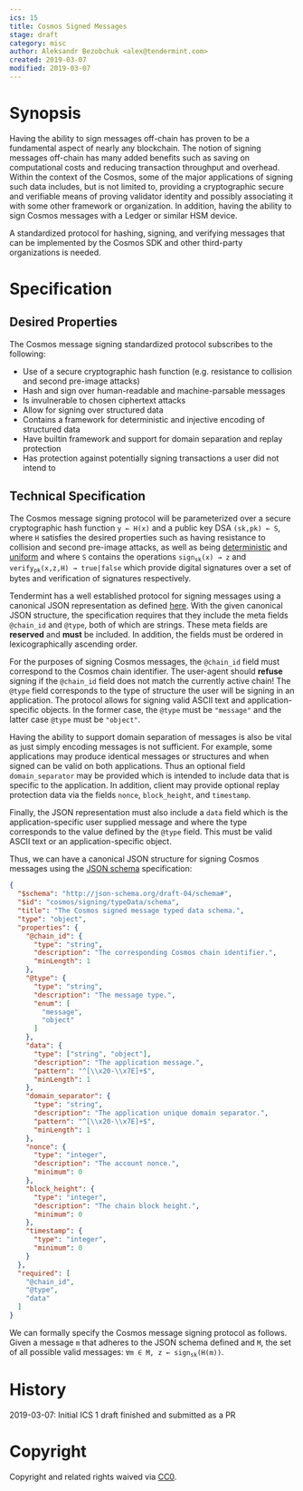 ```yaml
---
ics: 15
title: Cosmos Signed Messages
stage: draft
category: misc
author: Aleksandr Bezobchuk <alex@tendermint.com>
created: 2019-03-07
modified: 2019-03-07
---
```


# Synopsis

Having the ability to sign messages off-chain has proven to be a fundamental aspect
of nearly any blockchain. The notion of signing messages off-chain has many
added benefits such as saving on computational costs and reducing transaction
throughput and overhead. Within the context of the Cosmos, some of the major
applications of signing such data includes, but is not limited to, providing a
cryptographic secure and verifiable means of proving validator identity and
possibly associating it with some other framework or organization. In addition,
having the ability to sign Cosmos messages with a Ledger or similar HSM device.

A standardized protocol for hashing, signing, and verifying messages that can be
implemented by the Cosmos SDK and other third-party organizations is needed.

# Specification

## Desired Properties

The Cosmos message signing standardized protocol subscribes to the following:

* Use of a secure cryptographic hash function (e.g. resistance to collision and second
pre-image attacks)
* Hash and sign over human-readable and machine-parsable messages
* Is invulnerable to chosen ciphertext attacks
* Allow for signing over structured data
* Contains a framework for deterministic and injective encoding of structured data
* Have builtin framework and support for domain separation and replay protection
* Has protection against potentially signing transactions a user did not intend to

## Technical Specification

The Cosmos message signing protocol will be parameterized over a secure
cryptographic hash function `y ← H(x)` and a public key DSA `(sk,pk) ← S`, where
`H` satisfies the desired properties such as having resistance to collision and
second pre-image attacks, as well as being
[deterministic](https://en.wikipedia.org/wiki/Hash_function#Determinism) and
[uniform](https://en.wikipedia.org/wiki/Hash_function#Uniformity) and where
`S` contains the operations <code>sign<sub>sk</sub>(x) → z</code> and
<code>verify<sub>pk</sub>(x,z,H) → true|false</code> which provide digital
signatures over a set of bytes and verification of signatures respectively.

Tendermint has a well established protocol for signing messages using a canonical
JSON representation as defined [here](https://github.com/tendermint/tendermint/blob/master/types/canonical.go). With the given canonical JSON structure, the specification requires
that they include the meta fields `@chain_id` and `@type`, both of which are strings.
These meta fields are **reserved** and **must** be included. In addition, the fields
must be ordered in lexicographically ascending order.

For the purposes of signing Cosmos messages, the `@chain_id` field must correspond
to the Cosmos chain identifier. The user-agent should **refuse** signing if the
`@chain_id` field does not match the currently active chain! The `@type` field
corresponds to the type of structure the user will be signing in an application.
The protocol allows for signing valid ASCII text and application-specific objects.
In the former case, the `@type` must be `"message"` and the latter case `@type`
must be `"object"`.

Having the ability to support domain separation of messages is also be vital as
just simply encoding messages is not sufficient. For example, some applications
may produce identical messages or structures and when signed can be valid on
both applications. Thus an optional field `domain_separator` may be provided which
is intended to include data that is specific to the application. In addition,
client may provide optional replay protection data via the fields `nonce`,
`block_height`, and `timestamp`.

Finally, the JSON representation must also include a `data` field which is the
application-specific user supplied message and where the type corresponds to the
value defined by the `@type` field. This must be valid ASCII text or
an application-specific object.

Thus, we can have a canonical JSON structure for signing Cosmos messages using
the [JSON schema](http://json-schema.org/) specification:

```json
{
  "$schema": "http://json-schema.org/draft-04/schema#",
  "$id": "cosmos/signing/typeData/schema",
  "title": "The Cosmos signed message typed data schema.",
  "type": "object",
  "properties": {
    "@chain_id": {
      "type": "string",
      "description": "The corresponding Cosmos chain identifier.",
      "minLength": 1
    },
    "@type": {
      "type": "string",
      "description": "The message type.",
      "enum": [
        "message",
        "object"
      ]
    },
    "data": {
      "type": ["string", "object"],
      "description": "The application message.",
      "pattern": "^[\\x20-\\x7E]+$",
      "minLength": 1
    },
    "domain_separator": {
      "type": "string",
      "description": "The application unique domain separator.",
      "pattern": "^[\\x20-\\x7E]+$",
      "minLength": 1
    },
    "nonce": {
      "type": "integer",
      "description": "The account nonce.",
      "minimum": 0
    },
    "block_height": {
      "type": "integer",
      "description": "The chain block height.",
      "minimum": 0
    },
    "timestamp": {
      "type": "integer",
      "minimum": 0
    }
  },
  "required": [
    "@chain_id",
    "@type",
    "data"
  ]
}
```

We can formally specify the Cosmos message signing protocol as follows.
Given a message `m` that adheres to the JSON schema defined and `M`, the set of
all possible valid messages: <code>∀m ∈ M, z ← sign<sub>sk</sub>(H(m))</code>.

# History

2019-03-07: Initial ICS 1 draft finished and submitted as a PR

# Copyright

Copyright and related rights waived via [CC0](https://creativecommons.org/publicdomain/zero/1.0/).